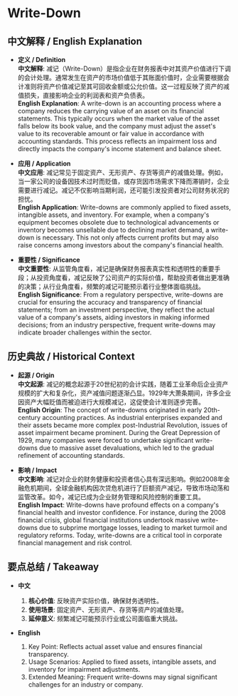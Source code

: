 # Write-Down

## 中文解释 / English Explanation

* **定义 / Definition**  
  **中文解释**: 减记（Write-Down）是指企业在财务报表中对其资产价值进行下调的会计处理。通常发生在资产的市场价值低于其账面价值时，企业需要根据会计准则将资产价值减记至其可回收金额或公允价值。这一过程反映了资产的减值损失，直接影响企业的利润表和资产负债表。  
  **English Explanation**: A write-down is an accounting process where a company reduces the carrying value of an asset on its financial statements. This typically occurs when the market value of the asset falls below its book value, and the company must adjust the asset's value to its recoverable amount or fair value in accordance with accounting standards. This process reflects an impairment loss and directly impacts the company's income statement and balance sheet.

* **应用 / Application**  
  **中文应用**: 减记常见于固定资产、无形资产、存货等资产的减值处理。例如，当一家公司的设备因技术过时而贬值，或存货因市场需求下降而滞销时，企业需要进行减记。减记不仅影响当期利润，还可能引发投资者对公司财务状况的担忧。  
  **English Application**: Write-downs are commonly applied to fixed assets, intangible assets, and inventory. For example, when a company's equipment becomes obsolete due to technological advancements or inventory becomes unsellable due to declining market demand, a write-down is necessary. This not only affects current profits but may also raise concerns among investors about the company's financial health.

* **重要性 / Significance**  
  **中文重要性**: 从监管角度看，减记是确保财务报表真实性和透明性的重要手段；从投资角度看，减记反映了公司资产的实际价值，帮助投资者做出更准确的决策；从行业角度看，频繁的减记可能预示着行业整体面临挑战。  
  **English Significance**: From a regulatory perspective, write-downs are crucial for ensuring the accuracy and transparency of financial statements; from an investment perspective, they reflect the actual value of a company's assets, aiding investors in making informed decisions; from an industry perspective, frequent write-downs may indicate broader challenges within the sector.

## 历史典故 / Historical Context

* **起源 / Origin**  
  **中文起源**: 减记的概念起源于20世纪初的会计实践，随着工业革命后企业资产规模的扩大和复杂化，资产减值问题逐渐凸显。1929年大萧条期间，许多企业因资产大幅贬值而被迫进行大规模减记，这促使会计准则逐步完善。  
  **English Origin**: The concept of write-downs originated in early 20th-century accounting practices. As industrial enterprises expanded and their assets became more complex post-Industrial Revolution, issues of asset impairment became prominent. During the Great Depression of 1929, many companies were forced to undertake significant write-downs due to massive asset devaluations, which led to the gradual refinement of accounting standards.

* **影响 / Impact**  
  **中文影响**: 减记对企业的财务健康和投资者信心具有深远影响。例如2008年金融危机期间，全球金融机构因次贷危机进行了巨额资产减记，导致市场动荡和监管改革。如今，减记已成为企业财务管理和风险控制的重要工具。  
  **English Impact**: Write-downs have profound effects on a company's financial health and investor confidence. For instance, during the 2008 financial crisis, global financial institutions undertook massive write-downs due to subprime mortgage losses, leading to market turmoil and regulatory reforms. Today, write-downs are a critical tool in corporate financial management and risk control.

## 要点总结 / Takeaway

* **中文**  
  1. **核心价值**: 反映资产实际价值，确保财务透明性。
  2. **使用场景**: 固定资产、无形资产、存货等资产的减值处理。
  3. **延伸意义**: 频繁减记可能预示行业或公司面临重大挑战。

* **English**  
  1. Key Point: Reflects actual asset value and ensures financial transparency.
  2. Usage Scenarios: Applied to fixed assets, intangible assets, and inventory for impairment adjustments.
  3. Extended Meaning: Frequent write-downs may signal significant challenges for an industry or company.